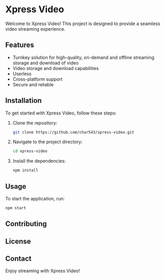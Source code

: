 # Xpress Video

Welcome to Xpress Video! This project is designed to provide a seamless video streaming experience.

## Features

- Turnkey solution for high-quality, on-demand and offline streaming storage and download of video
- Video storage and download capabilities
- Userless
- Cross-platform support
- Secure and reliable

## Installation

To get started with Xpress Video, follow these steps:

1. Clone the repository:
    ```bash
    git clone https://github.com/char543/xpress-video.git
    ```
2. Navigate to the project directory:
    ```bash
    cd xpress-video
    ```
3. Install the dependencies:
    ```bash
    npm install
    ```

## Usage

To start the application, run:
```bash
npm start
```

## Contributing


## License


## Contact


Enjoy streaming with Xpress Video!
